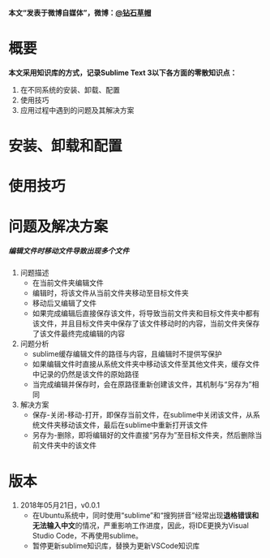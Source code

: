 **本文“发表于微博自媒体”，微博：[@钻石草帽](https://weibo.com/strawhatchan)**

# 概要
**本文采用知识库的方式，记录Sublime Text 3以下各方面的零散知识点：**

1. 在不同系统的安装、卸载、配置
2. 使用技巧
3. 应用过程中遇到的问题及其解决方案

# 安装、卸载和配置


# 使用技巧


# 问题及解决方案
##### 编辑文件时移动文件导致出现多个文件
1. 问题描述
	- 在当前文件夹编辑文件
	- 编辑时，将该文件从当前文件夹移动至目标文件夹
	- 移动后又编辑了文件
	- 如果完成编辑后直接保存该文件，将导致当前文件夹和目标文件夹中都有该文件，并且目标文件夹中保存了该文件移动时的内容，当前文件夹保存了该文件最终完成编辑的内容
2. 问题分析
	- sublime缓存编辑文件的路径与内容，且编辑时不提供写保护
	- 如果编辑文件时直接从系统文件夹中移动该文件至其他文件夹，缓存文件中记录的仍然是该文件的原始路径
	- 当完成编辑并保存时，会在原路径重新创建该文件，其机制与“另存为”相同
3. 解决方案
	- 保存-关闭-移动-打开，即保存当前文件，在sublime中关闭该文件，从系统文件夹移动该文件，最后在sublime中重新打开该文件
	- 另存为-删除，即将编辑好的文件直接“另存为”至目标文件夹，然后删除当前文件夹中的该文件

# 版本
1. 2018年05月21日，v0.0.1
	- 在Ubuntu系统中，同时使用“sublime”和“搜狗拼音”经常出现**退格错误和无法输入中文**的情况，严重影响工作进度，因此，将IDE更换为Visual Studio Code，不再使用sublime。
	- 暂停更新sublime知识库，替换为更新VSCode知识库


